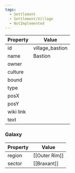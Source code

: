```yaml
---
tags:
  - Settlement
  - Settlement/Village
  - NotImplemented
---
```


| Property  | Value           |
| --------- | --------------- |
| id        | village_bastion |
| name      | Bastion         |
| owner     |                 |
| culture   |                 |
| bound     |                 |
| type      |                 |
| posX      |                 |
| posY      |                 |
| wiki link |                 |
| text      |                 |

### Galaxy
| Property | Value         |
| -------- | ------------- |
| region   | [[Outer Rim]] |
| sector   | [[Braxant]]   |
